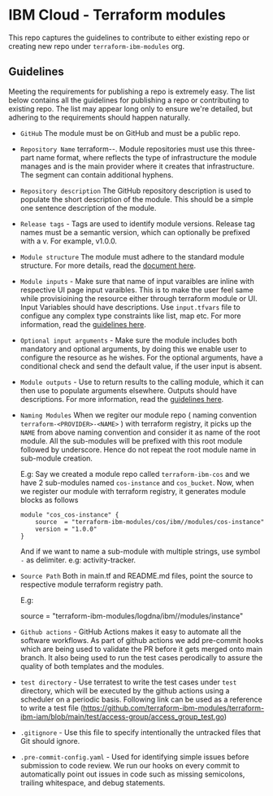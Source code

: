 # IBM Cloud - Terraform modules

This repo captures the guidelines to contribute to either existing repo or creating new repo under `terraform-ibm-modules` org. 

## Guidelines

 Meeting the requirements for publishing a repo is extremely easy. The list below contains all the guidelines for publishing a repo or contributing to existing repo. The list may appear long only to ensure we're detailed, but adhering to the requirements should happen naturally.

* `GitHub` The module must be on GitHub and must be a public repo.

* `Repository Name` terraform-<PROVIDER>-<NAME>. Module repositories must use this three-part name format, where <NAME> reflects the type of infrastructure the module manages and <PROVIDER> is the main provider where it creates that infrastructure. The <NAME> segment can contain additional hyphens. 

* `Repository description` The GitHub repository description is used to populate the short description of the module. This should be a simple one sentence description of the module.

* `Release tags` - Tags are used to identify module versions. Release tag names must be a semantic version, which can optionally be prefixed with a v. For example, v1.0.0.

* `Module structure` The module must adhere to the standard module structure. For more details, read the [document here](module_structure.md).

* `Module inputs` - Make sure that name of input varaibles are inline with respective UI page input varaibles. This is to make the user feel same while provisioining the resource either through terraform module or UI. Input Variables should have descriptions.  Use `input.tfvars` file to configue any complex type constraints like list, map etc. For more information, read the [guidelines here](input_variables.md). 

* `Optional input arguments` - Make sure the module includes both mandatory and optional arguments, by doing this we enable user to configure the resource as he wishes. For the optional arguments, have a conditional check and send the default value, if the user input is absent.  

* `Module outputs` - Use to return results to the calling module, which it can then use to populate arguments elsewhere. Outputs should have descriptions. For more information, read the [guidelines here](output_values.md). 

* `Naming Modules` When we regiter our module repo ( naming convention `terraform-<PROVIDER>-<NAME>` ) with terraform registry, it picks up the `NAME` from above naming convention and consider it as name of the root module. All the sub-modules will be prefixed with this root module followed by underscore. Hence do not repeat the root module name in sub-module creation.

    E.g: Say we created a module repo called `terraform-ibm-cos` and we have 2 sub-modules named `cos-instance` and `cos_bucket`. Now, when we register our module with terraform registry, it generates module blocks as follows

    ```
    module "cos_cos-instance" {
        source  = "terraform-ibm-modules/cos/ibm//modules/cos-instance"
        version = "1.0.0"
    } 
    ```

    And if we want to name a sub-module with multiple strings, use symbol `-` as delimiter. e.g: activity-tracker.

* `Source Path` Both in main.tf and README.md files, point the source to respective module terraform registry path.

    E.g:  

    source  = "terraform-ibm-modules/logdna/ibm//modules/instance"

* `Github actions` - GitHub Actions makes it easy to automate all the software workflows. As part of github actions we add pre-commit hooks which are being used to validate the PR before it gets merged onto main branch. It also being used to run the test cases perodically to assure the quality of both templates and the modules.

* `test directory` - Use terratest to write the test cases under `test` directory, which will be executed by the github actions using a scheduler on a periodic basis. Following link can be used as a reference to write a test file (https://github.com/terraform-ibm-modules/terraform-ibm-iam/blob/main/test/access-group/access_group_test.go)

* `.gitignore` -  Use this file to specify intentionally the untracked files that Git should ignore.

* `.pre-commit-config.yaml` - Used for identifying simple issues before submission to code review. We run our hooks on every commit to automatically point out issues in code such as missing semicolons, trailing whitespace, and debug statements. 
     
